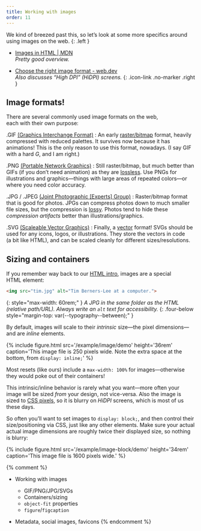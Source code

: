 ```yaml
---
title: Working with images
order: 11
---
```




We kind of breezed past this, so let’s look at some more specifics around using images on the web.
{: .left }

* [Images in HTML | MDN](https://developer.mozilla.org/en-US/docs/Learn/HTML/Multimedia_and_embedding/Images_in_HTML) \
	*Pretty good overview.*

* [Choose the right image format - web.dev](https://web.dev/choose-the-right-image-format/) \
	*Also discusses “High DPI” (HiDPI) screens.*
{: .icon-link .no-marker .right }



## Image formats!

There are several commonly used image formats on the web, each with their own purpose:

.GIF [(Graphics Interchange Format)](https://developer.mozilla.org/en-US/docs/Web/Media/Formats/Image_types#gif_graphics_interchange_format)
: An early [raster/bitmap](https://en.wikipedia.org/wiki/Raster_graphics) format, heavily compressed with reduced palettes. It survives now because it has animations! This is the only reason to use this format, nowadays. (I say GIF with a hard *G*, and I am right.)

.PNG [(Portable Network Graphics)](https://developer.mozilla.org/en-US/docs/Web/Media/Formats/Image_types#png_portable_network_graphics)
: Still raster/bitmap, but much better than GIFs (if you don’t need animation) as they are [lossless](https://en.wikipedia.org/wiki/Portable_Network_Graphics#Advantages). Use PNGs for illustrations and graphics—things with large areas of repeated colors—or where you need color accuracy.

.JPG / .JPEG [(Joint Photographic [Experts] Group)](https://developer.mozilla.org/en-US/docs/Web/Media/Formats/Image_types#png_portable_network_graphics)
: Raster/bitmap format that is good for photos. JPGs can compress photos down to much smaller file sizes, but the compression is [lossy](https://en.wikipedia.org/wiki/JPEG#Effects_of_JPEG_compression). Photos tend to hide these *compression artifacts* better than illustrations/graphics.

.SVG [(Scaleable Vector Graphics)](https://developer.mozilla.org/en-US/docs/Web/Media/Formats/Image_types#svg_scalable_vector_graphics)
: Finally, a [vector](https://en.wikipedia.org/wiki/Vector_graphics) format! SVGs should be used for any icons, logos, or illustrations. They store the vectors in code (a bit like HTML), and can be scaled cleanly for different sizes/resolutions.



## Sizing and containers



If you remember way back to our [HTML intro](/topic/html/), images are a special HTML element:

```html
<img src="tim.jpg" alt="Tim Berners-Lee at a computer.">
```
{: style="max-width: 60rem;" }
*A JPG in the same folder as the HTML (relative path/URL). Always write an `alt` text for accessibility.*
{: .four-below style="margin-top: var(--typography--between);" }



By default, images will scale to their *intrinsic* size—the pixel dimensions—and are *inline* elements.

{% include figure.html src='/example/image/demo' height='36rem' caption='This image file is 250 pixels wide. Note the extra space at the bottom, from `display: inline;`' %}

Most resets (like ours) include a `max-width: 100%` for <nobr>images—</nobr>otherwise they would poke out of their containers!

This intrinsic/inline behavior is rarely what you <nobr>want—</nobr>more often your image will be sized *from* your design, not vice-versa. Also the image is sized to [CSS pixels](https://tomroth.com.au/dpr/), so it is blurry on *HiDPI* screens, which is most of us these days.

So often you’ll want to set images to `display: block;`, and then control their size/positioning via CSS, just like any other elements. Make sure your actual actual image dimensions are roughly twice their displayed size, so nothing is blurry:

{% include figure.html src='/example/image-block/demo' height='34rem' caption='This image file is 1600 pixels wide.' %}



{% comment %}
- Working with images

	- GIF/PNG/JPG/SVGs
	- Containers/sizing
	- `object-fit` properties
	- `figure`/`figcaption`

- Metadata, social images, favicons
{% endcomment %}
